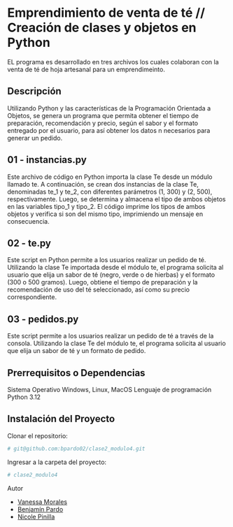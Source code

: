 # Emprendimiento de venta de té // Creación de clases y objetos en Python

EL programa es desarrollado en tres archivos los cuales colaboran con la venta de té de hoja artesanal para un emprendimeinto.

## Descripción

Utilizando Python y las características de la Programación Orientada a Objetos, se genera un programa que permita obtener el tiempo de preparación, recomendación y precio, según el sabor y el formato entregado por el usuario, para así obtener los datos n necesarios para generar un pedido.

## 01 - instancias.py

Este archivo de código en Python importa la clase Te desde un módulo llamado te. A continuación, se crean dos instancias de la clase Te, denominadas te_1 y te_2, con diferentes parámetros (1, 300) y (2, 500), respectivamente. Luego, se determina y almacena el tipo de ambos objetos en las variables tipo_1 y tipo_2. El código imprime los tipos de ambos objetos y verifica si son del mismo tipo, imprimiendo un mensaje en consecuencia. 

## 02 - te.py

Este script en Python permite a los usuarios realizar un pedido de té. Utilizando la clase Te importada desde el módulo te, el programa solicita al usuario que elija un sabor de té (negro, verde o de hierbas) y el formato (300 o 500 gramos). Luego, obtiene el tiempo de preparación y la recomendación de uso del té seleccionado, así como su precio correspondiente.

## 03 - pedidos.py

Este script permite a los usuarios realizar un pedido de té a través de la consola. Utilizando la clase Te del módulo te, el programa solicita al usuario que elija un sabor de té y un formato de pedido.

## Prerrequisitos o Dependencias

Sistema Operativo Windows, Linux, MacOS
Lenguaje de programación Python 3.12

## Instalación del Proyecto

Clonar el repositorio:

```bash
# git@github.com:bpardo02/clase2_modulo4.git
```

Ingresar a la carpeta del proyecto:

```bash
# clase2_modulo4
```

Autor

- [Vanessa Morales](https://github.com/vanemn)
- [Benjamín Pardo](https://github.com/bpardo02)
- [Nicole Pinilla](https://github.com/Npinilla19)
